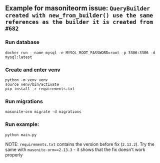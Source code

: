 ## Example for masoniteorm issue: `QueryBuilder created with new_from_builder() use the same references as the builder it is created from #682`

### Run database
```
docker run --name mysql -e MYSQL_ROOT_PASSWORD=root -p 3306:3306 -d mysql:latest
```

### Create and enter venv
```
python -m venv venv
source venv/bin/activate
pip install -r requirements.txt
```

### Run migrations
```
masonite-orm migrate -d migrations
```

### Run example:
```
python main.py
```

NOTE: `requirements.txt` contains the version before fix (`2.13.2`). Try the same with `masonite-orm==2.13.3` - it shows that the fix doesn't work properly
